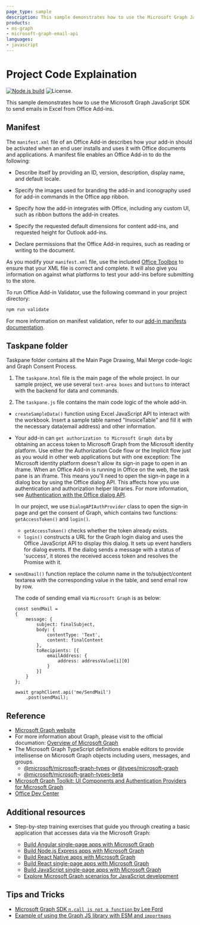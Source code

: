 ```yaml
---
page_type: sample
description: This sample demonstrates how to use the Microsoft Graph JavaScript SDK to send email in Excel from Office Add-ins.
products:
- ms-graph
- microsoft-graph-email-api
languages:
- javascript
---
```


# Project Code Explaination
[![Node.js build](https://github.com/microsoftgraph/msgraph-training-office-addin/actions/workflows/node.js.yml/badge.svg)](https://github.com/microsoftgraph/msgraph-training-office-addin/actions/workflows/node.js.yml) ![License.](https://img.shields.io/badge/license-MIT-green.svg)

This sample demonstrates how to use the Microsoft Graph JavaScript SDK to send emails in Excel from Office Add-ins.

## Manifest

The `manifest.xml`  file of an Office Add-in describes how your add-in should be activated when an end user installs and uses it with Office documents and applications. A manifest file enables an Office Add-in to do the following:

- Describe itself by providing an ID, version, description, display name, and default locale.

- Specify the images used for branding the add-in and iconography used for add-in commands in the Office app ribbon.

- Specify how the add-in integrates with Office, including any custom UI, such as ribbon buttons the add-in creates.

- Specify the requested default dimensions for content add-ins, and requested height for Outlook add-ins.

- Declare permissions that the Office Add-in requires, such as reading or writing to the document.

As you modify your `manifest.xml` file, use the included [Office Toolbox](https://github.com/OfficeDev/office-toolbox) to ensure that your XML file is correct and complete. It will also give you information on against what platforms to test your add-ins before submitting to the store.

To run Office Add-in Validator, use the following command in your project directory:

```bash
npm run validate
```

For more information on manifest validation, refer to our [add-in manifests documentation](https://learn.microsoft.com/office/dev/add-ins/develop/add-in-manifests).


## Taskpane folder

Taskpane folder contains all the Main Page Drawing, Mail Merge code-logic and Graph Consent Process.

1. The `taskpane.html` file is the main page of the whole project. In our sample project, we use several `text-area boxes` and `buttons` to interact with the backend for data and commands.

2. The `taskpane.js` file contains the main code logic of the whole add-in.
- `createSampleData()` function using Excel JavaScript API to interact with the workbook. Insert a sample table named "InvoiceTable" and fill it with the necessary data(email address) and other information.
- Your add-in can `get authorization to Microsoft Graph data` by obtaining an access token to Microsoft Graph from the Microsoft identity platform. Use either the Authorization Code flow or the Implicit flow just as you would in other web applications but with one exception: The Microsoft identity platform doesn't allow its sign-in page to open in an iframe. When an Office Add-in is running in Office on the web, the task pane is an iframe. This means you'll need to open the sign-in page in a dialog box by using the Office dialog API. This affects how you use authentication and authorization helper libraries. For more information, see [Authentication with the Office dialog API](https://learn.microsoft.com/en-us/office/dev/add-ins/develop/auth-with-office-dialog-api).

    In our project, we use `DialogAPIAuthProvider` class to open the sign-in page and get the consent of Graph, which contains two functions: `getAccessToken()` and `login()`.
    - `getAccessToken()` checks whether the token already exists.
    - `login()` constructs a URL for the Graph login dialog and uses the Office JavaScript API to display this dialog. It sets up event handlers for dialog events. If the dialog sends a message with a status of 'success', it stores the received access token and resolves the Promise with it.

- `sendEmail()` function replace the column name in the to/subject/content textarea with the corresponding value in the table, and send email row by row.
    
    The code of sending email via `Microsoft Graph` is as below:
    ```
    const sendMail = 
    {
        message: {
            subject: finalSubject,
            body: {
                contentType: 'Text',
                content: finalContent
            },
            toRecipients: [{
                emailAddress: {
                    address: addressValue[i][0]
                }
            }]
        }
    };
  
    await graphClient.api('me/SendMail')
        .post(sendMail);
    ```
## Reference

-   [Microsoft Graph website](https://graph.microsoft.io)
- For more information about Graph, please visit to the official documation: [Overview of Microsoft Graph](https://learn.microsoft.com/en-us/graph/overview)
-   The Microsoft Graph TypeScript definitions enable editors to provide intellisense on Microsoft Graph objects including users, messages, and groups.
    -   [@microsoft/microsoft-graph-types](https://www.npmjs.com/package/@microsoft/microsoft-graph-types) or [@types/microsoft-graph](https://www.npmjs.com/package/@types/microsoft-graph)
    -   [@microsoft/microsoft-graph-types-beta](https://www.npmjs.com/package/@microsoft/microsoft-graph-types-beta)
-   [Microsoft Graph Toolkit: UI Components and Authentication Providers for Microsoft Graph](https://docs.microsoft.com/graph/toolkit/overview)
-   [Office Dev Center](http://dev.office.com/)

## Additional resources

- Step-by-step training exercises that guide you through creating a basic application that accesses data via the Microsoft Graph:

    -   [Build Angular single-page apps with Microsoft Graph](https://docs.microsoft.com/graph/tutorials/angular)
    -   [Build Node.js Express apps with Microsoft Graph](https://docs.microsoft.com/graph/tutorials/node)
    -   [Build React Native apps with Microsoft Graph](https://docs.microsoft.com/graph/tutorials/react-native)
    -   [Build React single-page apps with Microsoft Graph](https://docs.microsoft.com/graph/tutorials/react)
    -   [Build JavaScript single-page apps with Microsoft Graph](https://docs.microsoft.com/graph/tutorials/javascript)
    -   [Explore Microsoft Graph scenarios for JavaScript development](https://docs.microsoft.com/learn/paths/m365-msgraph-scenarios/)

## Tips and Tricks

- [Microsoft Graph SDK `n.call is not a function` by Lee Ford](https://www.lee-ford.co.uk/posts/graph-sdk-is-not-a-function/)
- [Example of using the Graph JS library with ESM and `importmaps` ](https://github.com/waldekmastykarz/js-graph-101/blob/main/index_esm.html)


